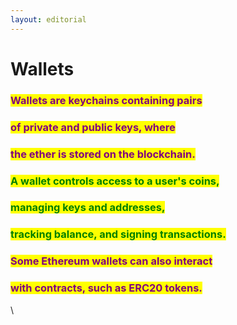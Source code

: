 ```yaml
---
layout: editorial
---
```


# Wallets

<mark style="color:purple;"></mark>

### <mark style="color:purple;">Wallets are keychains containing pairs</mark>&#x20;

### <mark style="color:purple;">of private and public keys, where</mark>

### <mark style="color:purple;">the ether is stored on the blockchain.</mark>

<mark style="color:purple;"></mark>

### <mark style="color:green;">A wallet controls access to a user's coins,</mark>&#x20;

### <mark style="color:green;">managing keys and addresses,</mark>&#x20;

### <mark style="color:green;">tracking balance, and signing transactions.</mark>&#x20;



### <mark style="color:purple;">Some Ethereum wallets can also interact</mark>&#x20;

### <mark style="color:purple;">with contracts, such as ERC20 tokens.</mark>

\
